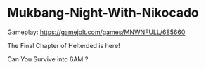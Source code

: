 # Mukbang-Night-With-Nikocado
Gameplay: https://gamejolt.com/games/MNWNFULL/685660

The Final Chapter of Helterded is here!

Can You Survive into 6AM ?
